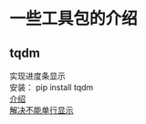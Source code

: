 # 一些工具包的介绍

## tqdm
实现进度条显示    
安装： pip install tqdm    
[介绍](https://pypi.org/project/tqdm/)    
[解决不能单行显示](https://github.com/tqdm/tqdm/issues/580)    

## 
